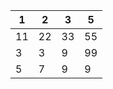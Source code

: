 | 1    | 2    | 3    | 5    |
| ---- | ---- | ---- | ---- |
| 11   | 22   | 33   | 55   |
| 3    | 3    | 9    | 99   |
| 5    | 7    | 9    | 9    |
